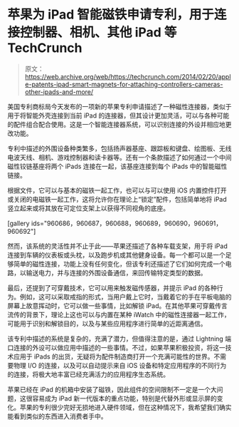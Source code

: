 # 苹果为 iPad 智能磁铁申请专利，用于连接控制器、相机、其他 iPad 等 TechCrunch

> 原文：<https://web.archive.org/web/https://techcrunch.com/2014/02/20/apple-patents-ipad-smart-magnets-for-attaching-controllers-cameras-other-ipads-and-more/>

美国专利商标局今天发布的一项新的苹果专利申请描述了一种磁性连接器，类似于用于将智能外壳连接到当前 iPad 的连接器，但其设计更加灵活，可以与各种可能的配件组合配合使用。这是一个智能连接器系统，可以识别连接的外设并相应地更改功能。

专利中描述的外围设备种类繁多，包括扬声器基座、跟踪板和键盘、绘图板、无线电波天线、相机、游戏控制器和读卡器等。还有一个条款描述了如何通过一个中间磁性铰链基座将两个 iPads 连接在一起，该基座连接到每个 iPads 中的智能磁性链接。

根据文件，它可以与基本的磁铁一起工作，也可以与可以使用 iOS 内置控件打开或关闭的电磁铁一起工作，这将允许你在理论上“锁定”配件，包括简单地将 iPad 竖立起来或将其放在可定位支架上以获得不同视角的底座。

[gallery ids="960686，960687，960688，960689，960690，960691，960692"]

然而，该系统的灵活性并不止于此——苹果还描述了各种车载支架，用于将 iPad 连接到车辆的仪表板或头枕，以及跑步机或其他健身设备。每一个都可以是一个足够简单的磁性连接，功能上没有任何变化，但该专利还描述了它们如何完成一个电路，以输送电力，并与连接的外围设备通信，来回传输特定类型的数据。

最后，还提到了可穿戴技术，它可以用来触发磁传感器，并提示 iPad 的各种行为。例如，这可以采取戒指的形式，当用户戴上它时，当戴着它的手在平板电脑的屏幕上故意挥动时，它可以做一些事情，比如解锁 iPad。在其他苹果可穿戴传言流传的背景下，理论上这也可以与内置在某种 iWatch 中的磁性连接器一起工作，可能用于识别和解锁目的，以及与某些应用程序进行简单的近距离通信。

该专利中描述的系统是复杂的，充满了潜力，但值得注意的是，通过 Lightning 端口连接的外设可以做应用中描述的一些事情。不过，如果苹果积极投资，将这一技术应用于 iPads 的出货，无疑将为配件制造商打开一个充满可能性的世界。不需要物理 I/O 的连接，以及可以自动提示来自 iOS 设备和特定应用程序的不同行为的连接，将极大地丰富已经充满活力的应用程序生态系统。

苹果已经在 iPad 的机箱中安装了磁铁，因此组件的空间限制不一定是一个大问题，这很容易成为 iPad 新一代版本的重点功能，特别是代替外形或显示屏的变化。苹果的专利很少完好无损地进入硬件领域，但在这种情况下，我希望我们确实能看到类似的东西进入消费者手中。